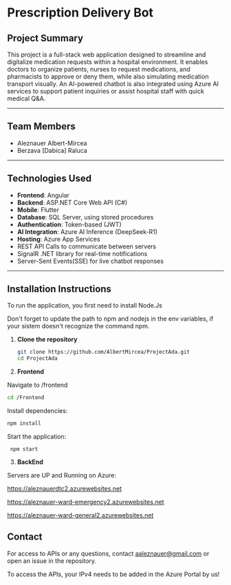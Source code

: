 # Prescription Delivery Bot

## Project Summary

This project is a full-stack web application designed to streamline and digitalize medication requests within a hospital environment. It enables doctors to organize patients, nurses to request medications, and pharmacists to approve or deny them, while also simulating medication transport visually. An AI-powered chatbot is also integrated using Azure AI services to support patient inquiries or assist hospital staff with quick medical Q&A.

---

## Team Members

- Aleznauer Albert-Mircea
- Berzava [Dabica] Raluca

---


## Technologies Used

- **Frontend**: Angular  
- **Backend**: ASP.NET Core Web API (C#)
- **Mobile**: Flutter 
- **Database**: SQL Server, using stored procedures  
- **Authentication**: Token-based (JWT)  
- **AI Integration**: Azure AI Inference (DeepSeek-R1)  
- **Hosting**: Azure App Services
- REST API Calls to communicate between servers
- SignalR .NET library for real-time notifications
- Server-Sent Events(SSE) for live chatbot responses


---

## Installation Instructions

To run the application, you first need to install Node.Js

Don't forget to update the path to npm and nodejs in the env variables, if your sistem doesn't recognize the command npm.

1. **Clone the repository**
   ```bash
   git clone https://github.com/AlbertMircea/ProjectAda.git
   cd ProjectAda
   
2. **Frontend**

   
Navigate to /frontend
   ```bash
   cd /Frontend
   ```
Install dependencies:
   ```bash
   npm install
   ```
Start the application:
  ```base
   npm start
  ```

3. **BackEnd**


Servers are UP and Running on Azure:
   
https://aleznauerdtc2.azurewebsites.net

https://aleznauer-ward-emergency2.azurewebsites.net

https://aleznauer-ward-general2.azurewebsites.net



## Contact
For access to APIs or any questions, contact aaleznauer@gmail.com or open an issue in the repository.

To access the APIs, your IPv4 needs to be added in the Azure Portal by us!


   
